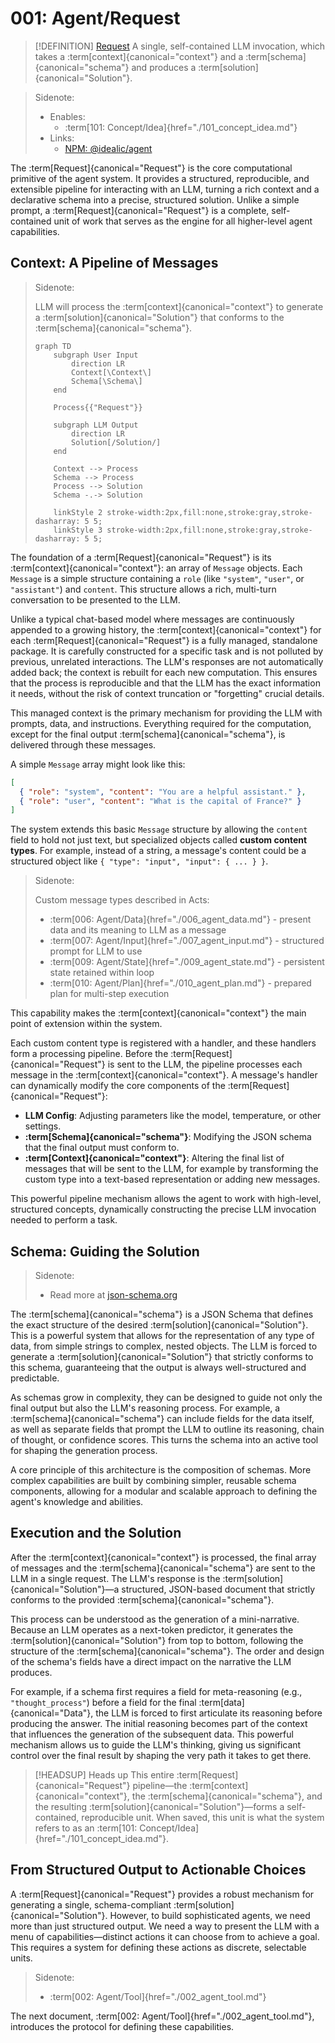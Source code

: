 # 001: Agent/Request

> [!DEFINITION] [Request](./000_glossary.md)
> A single, self-contained LLM invocation, which takes a :term[context]{canonical="context"} and a :term[schema]{canonical="schema"} and produces a :term[solution]{canonical="Solution"}.

> Sidenote:
>
> - Enables:
>   - :term[101: Concept/Idea]{href="./101_concept_idea.md"}
> - Links:
>   - [NPM: @idealic/agent](https://www.npmjs.com/package/@augceo/agent)

The :term[Request]{canonical="Request"} is the core computational primitive of the agent system. It provides a structured, reproducible, and extensible pipeline for interacting with an LLM, turning a rich context and a declarative schema into a precise, structured solution. Unlike a simple prompt, a :term[Request]{canonical="Request"} is a complete, self-contained unit of work that serves as the engine for all higher-level agent capabilities.

## Context: A Pipeline of Messages

> Sidenote:
>
> LLM will process the :term[context]{canonical="context"} to generate a :term[solution]{canonical="Solution"} that conforms to the :term[schema]{canonical="schema"}.
>
> ```mermaid
> graph TD
>     subgraph User Input
>         direction LR
>         Context[\Context\]
>         Schema[\Schema\]
>     end
>
>     Process{{"Request"}}
>
>     subgraph LLM Output
>         direction LR
>         Solution[/Solution/]
>     end
>
>     Context --> Process
>     Schema --> Process
>     Process --> Solution
>     Schema -.-> Solution
>
>     linkStyle 2 stroke-width:2px,fill:none,stroke:gray,stroke-dasharray: 5 5;
>     linkStyle 3 stroke-width:2px,fill:none,stroke:gray,stroke-dasharray: 5 5;
> ```

The foundation of a :term[Request]{canonical="Request"} is its :term[context]{canonical="context"}: an array of `Message` objects. Each `Message` is a simple structure containing a `role` (like `"system"`, `"user"`, or `"assistant"`) and `content`. This structure allows a rich, multi-turn conversation to be presented to the LLM.

Unlike a typical chat-based model where messages are continuously appended to a growing history, the :term[context]{canonical="context"} for each :term[Request]{canonical="Request"} is a fully managed, standalone package. It is carefully constructed for a specific task and is not polluted by previous, unrelated interactions. The LLM's responses are not automatically added back; the context is rebuilt for each new computation. This ensures that the process is reproducible and that the LLM has the exact information it needs, without the risk of context truncation or "forgetting" crucial details.

This managed context is the primary mechanism for providing the LLM with prompts, data, and instructions. Everything required for the computation, except for the final output :term[schema]{canonical="schema"}, is delivered through these messages.

A simple `Message` array might look like this:

```json
[
  { "role": "system", "content": "You are a helpful assistant." },
  { "role": "user", "content": "What is the capital of France?" }
]
```

The system extends this basic `Message` structure by allowing the `content` field to hold not just text, but specialized objects called **custom content types**. For example, instead of a string, a message's content could be a structured object like `{ "type": "input", "input": { ... } }`.

> Sidenote:
>
> Custom message types described in Acts:
>
> - :term[006: Agent/Data]{href="./006_agent_data.md"} - present data and its meaning to LLM as a message
> - :term[007: Agent/Input]{href="./007_agent_input.md"} - structured prompt for LLM to use
> - :term[009: Agent/State]{href="./009_agent_state.md"} - persistent state retained within loop
> - :term[010: Agent/Plan]{href="./010_agent_plan.md"} - prepared plan for multi-step execution

This capability makes the :term[context]{canonical="context"} the main point of extension within the system.

Each custom content type is registered with a handler, and these handlers form a processing pipeline. Before the :term[Request]{canonical="Request"} is sent to the LLM, the pipeline processes each message in the :term[context]{canonical="context"}. A message's handler can dynamically modify the core components of the :term[Request]{canonical="Request"}:

- **LLM Config**: Adjusting parameters like the model, temperature, or other settings.
- **:term[Schema]{canonical="schema"}**: Modifying the JSON schema that the final output must conform to.
- **:term[Context]{canonical="context"}**: Altering the final list of messages that will be sent to the LLM, for example by transforming the custom type into a text-based representation or adding new messages.

This powerful pipeline mechanism allows the agent to work with high-level, structured concepts, dynamically constructing the precise LLM invocation needed to perform a task.

## Schema: Guiding the Solution

> Sidenote:
>
> - Read more at [json-schema.org](https://json-schema.org/)

The :term[schema]{canonical="schema"} is a JSON Schema that defines the exact structure of the desired :term[solution]{canonical="Solution"}. This is a powerful system that allows for the representation of any type of data, from simple strings to complex, nested objects. The LLM is forced to generate a :term[solution]{canonical="Solution"} that strictly conforms to this schema, guaranteeing that the output is always well-structured and predictable.

As schemas grow in complexity, they can be designed to guide not only the final output but also the LLM's reasoning process. For example, a :term[schema]{canonical="schema"} can include fields for the data itself, as well as separate fields that prompt the LLM to outline its reasoning, chain of thought, or confidence scores. This turns the schema into an active tool for shaping the generation process.

A core principle of this architecture is the composition of schemas. More complex capabilities are built by combining simpler, reusable schema components, allowing for a modular and scalable approach to defining the agent's knowledge and abilities.

## Execution and the Solution

After the :term[context]{canonical="context"} is processed, the final array of messages and the :term[schema]{canonical="schema"} are sent to the LLM in a single request. The LLM's response is the :term[solution]{canonical="Solution"}—a structured, JSON-based document that strictly conforms to the provided :term[schema]{canonical="schema"}.

This process can be understood as the generation of a mini-narrative. Because an LLM operates as a next-token predictor, it generates the :term[solution]{canonical="Solution"} from top to bottom, following the structure of the :term[schema]{canonical="schema"}. The order and design of the schema's fields have a direct impact on the narrative the LLM produces.

For example, if a schema first requires a field for meta-reasoning (e.g., `"thought_process"`) before a field for the final :term[data]{canonical="Data"}, the LLM is forced to first articulate its reasoning before producing the answer. The initial reasoning becomes part of the context that influences the generation of the subsequent data. This powerful mechanism allows us to guide the LLM's thinking, giving us significant control over the final result by shaping the very path it takes to get there.

> [!HEADSUP] Heads up
> This entire :term[Request]{canonical="Request"} pipeline—the :term[context]{canonical="context"}, the :term[schema]{canonical="schema"}, and the resulting :term[solution]{canonical="Solution"}—forms a self-contained, reproducible unit. When saved, this unit is what the system refers to as an :term[101: Concept/Idea]{href="./101_concept_idea.md"}.

## From Structured Output to Actionable Choices

A :term[Request]{canonical="Request"} provides a robust mechanism for generating a single, schema-compliant :term[solution]{canonical="Solution"}. However, to build sophisticated agents, we need more than just structured output. We need a way to present the LLM with a menu of capabilities—distinct actions it can choose from to achieve a goal. This requires a system for defining these actions as discrete, selectable units.

> Sidenote:
>
> - :term[002: Agent/Tool]{href="./002_agent_tool.md"}

The next document, :term[002: Agent/Tool]{href="./002_agent_tool.md"}, introduces the protocol for defining these capabilities.
